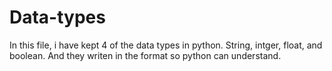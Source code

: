 # Data-types
In this file, i have kept 4 of the data types in python.
String, intger, float, and boolean. 
And they writen in the format so python can understand. 
